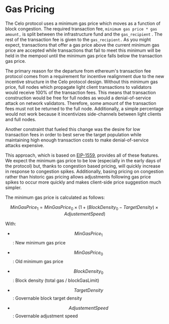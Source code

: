 # Gas Pricing

The Celo protocol uses a minimum gas price which moves as a function of block congestion. The required transaction fee, `minimum gas price * gas amount,` is split between the infrastructure fund and the `gas_recipient` . The rest of the transaction fee is given to the `gas_recipient.` As you might expect, transactions that offer a gas price above the current minimum gas price are accepted while transactions that fail to meet this minimum will be held in the mempool until the minimum gas price falls below the transaction gas price.

The primary reason for the departure from ethereum's transaction fee protocol comes from a requirement for incentive realignment due to the new incentive structure in the Celo protocol design. Without this minimum gas price, full nodes which propagate light client transactions to validators would receive 100% of the transaction fees. This means that transaction construction would be free for full nodes as would a denial-of-service attack on network validators. Therefore, some amount of the transaction fees must not be returned to the full node. Additionally, a simple percentage would not work because it incentivizes side-channels between light clients and full nodes.

Another constraint that fueled this change was the desire for low transaction fees in order to best serve the target population while maintaining high enough transaction costs to make denial-of-service attacks expensive.

This approach, which is based on [EIP-1559](https://eips.ethereum.org/EIPS/eip-1559), provides all of these features. We expect the minimum gas price to be low \(especially in the early days of the protocol\) but, thanks to congestion based pricing, will quickly increase in response to congestion spikes. Additionally, basing pricing on congestion rather than historic gas pricing allows adjustments following gas price spikes to occur more quickly and makes client-side price suggestion much simpler.

The minimum gas price is calculated as follows:

$$MinGasPrice_1 = MinGasPrice_0 \times ( 1 + ( BlockDensity_0 − TargetDensity ) \times AdjustementSpeed )$$

With:

- $$MinGasPrice_1$$: New minimum gas price

- $$MinGasPrice_0$$: Old minimum gas price

- $$BlockDensity_0$$: Block density \(total gas / blockGasLimit\)

- $$TargetDensity$$: Governable block target density

- $$AdjustementSpeed$$: Governable adjustment speed
